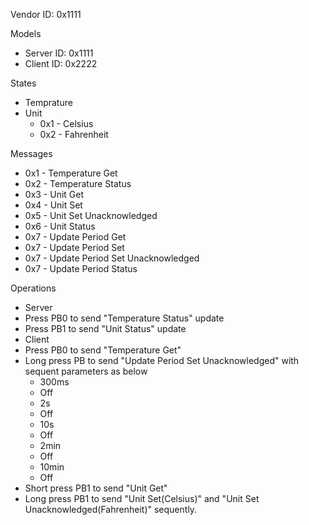 Vendor ID: 0x1111

Models
 - Server ID: 0x1111
 - Client ID: 0x2222
 
States
 - Temprature
 - Unit
 	- 0x1 - Celsius
 	- 0x2 - Fahrenheit

Messages
 - 0x1 - Temperature Get
 - 0x2 - Temperature Status
 - 0x3 - Unit Get
 - 0x4 - Unit Set
 - 0x5 - Unit Set Unacknowledged
 - 0x6 - Unit Status
 - 0x7 - Update Period Get
 - 0x7 - Update Period Set
 - 0x7 - Update Period Set Unacknowledged
 - 0x7 - Update Period Status
 
Operations
 - Server
  - Press PB0 to send "Temperature Status" update
  - Press PB1 to send "Unit Status" update
 - Client
  - Press PB0 to send "Temperature Get"
  - Long press PB to send "Update Period Set Unacknowledged" with sequent parameters as below
	- 300ms
	- Off
	- 2s
	- Off
	- 10s
	- Off
	- 2min
	- Off
	- 10min
	- Off
  - Short press PB1 to send "Unit Get"
  - Long press PB1 to send "Unit Set(Celsius)" and "Unit Set Unacknowledged(Fahrenheit)" sequently.